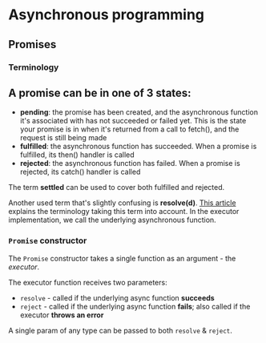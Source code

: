 # Asynchronous programming

## Promises

### Terminology

## A promise can be in one of 3 states:

- **pending**: the promise has been created, and the asynchronous function it's associated with has not succeeded or failed yet. This is the state your promise is in when it's returned from a call to fetch(), and the request is still being made
- **fulfilled**: the asynchronous function has succeeded. When a promise is fulfilled, its then() handler is called
- **rejected**: the asynchronous function has failed. When a promise is rejected, its catch() handler is called

The term **settled** can be used to cover both fulfilled and rejected.

Another used term that's slightly confusing is **resolve(d)**. [This article](https://thenewtoys.dev/blog/2021/02/08/lets-talk-about-how-to-talk-about-promises/) explains the terminology taking this term into account. In the executor implementation, we call the underlying asynchronous function.

### `Promise` constructor

The `Promise` constructor takes a single function as an argument - the _executor_.

The executor function receives two parameters:

- `resolve` - called if the underlying async function **succeeds**
- `reject` - called if the underlying async function **fails**; also called if the executor **throws an error**

A single param of any type can be passed to both `resolve` & `reject`.
